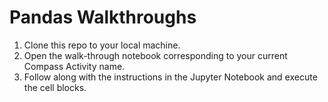 # Pandas Walkthroughs

1. Clone this repo to your local machine.
2. Open the walk-through notebook corresponding to your current Compass Activity name.
3. Follow along with the instructions in the Jupyter Notebook and execute the cell blocks. 

